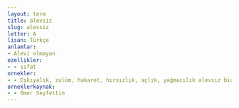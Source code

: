 ```yaml
---
layout: term
title: alevsiz
slug: alevsiz
letter: A
lisan: Türkçe
anlamlar:
- Alevi olmayan
ozellikler:
- - sıfat
ornekler:
- - Eşkıyalık, zulüm, hakaret, hırsızlık, açlık, yağmacılık alevsiz bir yangın gibi bu bin senelik ana yurdunu yakıp tutuşturuyordu.
orneklerkaynak:
- - Ömer Seyfettin
---
```

